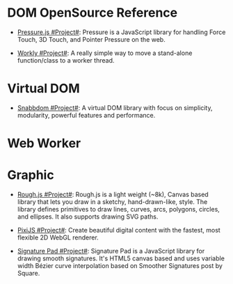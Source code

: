 # DOM OpenSource Reference

* [Pressure.js #Project#](https://pressurejs.com/): Pressure is a JavaScript library for handling Force Touch, 3D Touch, and Pointer Pressure on the web.

* [Workly #Project#](https://github.com/pshihn/workly): A really simple way to move a stand-alone function/class to a worker thread.

# Virtual DOM

* [Snabbdom #Project#](https://github.com/snabbdom/snabbdom): A virtual DOM library with focus on simplicity, modularity, powerful features and performance.

# Web Worker

# Graphic

* [Rough.js #Project#](http://roughjs.com/): Rough.js is a light weight (~8k), Canvas based library that lets you draw in a sketchy, hand-drawn-like, style. The library defines primitives to draw lines, curves, arcs, polygons, circles, and ellipses. It also supports drawing SVG paths.

- [PixiJS #Project#](http://www.pixijs.com/): Create beautiful digital content with the fastest, most flexible 2D WebGL renderer.

- [Signature Pad #Project#](https://github.com/szimek/signature_pad): Signature Pad is a JavaScript library for drawing smooth signatures. It's HTML5 canvas based and uses variable width Bézier curve interpolation based on Smoother Signatures post by Square.
